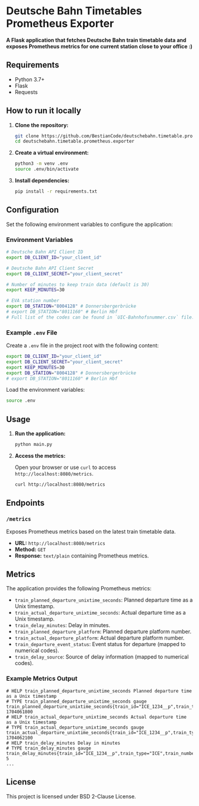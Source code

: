 # Deutsche Bahn Timetables Prometheus Exporter

**A Flask application that fetches Deutsche Bahn train timetable data and exposes Prometheus metrics for one current station close to your office :)**

## Requirements

- Python 3.7+
- Flask
- Requests

## How to run it locally

1. **Clone the repository:**

    ```bash
    git clone https://github.com/BestianCode/deutschebahn.timetable.prometheus.exporter
    cd deutschebahn.timetable.prometheus.exporter
    ```

2. **Create a virtual environment:**

    ```bash
    python3 -m venv .env
    source .env/bin/activate
    ```

3. **Install dependencies:**

    ```bash
    pip install -r requirements.txt
    ```

## Configuration

Set the following environment variables to configure the application:

### Environment Variables

```bash
# Deutsche Bahn API Client ID
export DB_CLIENT_ID="your_client_id"

# Deutsche Bahn API Client Secret
export DB_CLIENT_SECRET="your_client_secret"

# Number of minutes to keep train data (default is 30)
export KEEP_MINUTES=30

# EVA station number
export DB_STATION="8004128" # Donnersbergerbrücke
# export DB_STATION="8011160" # Berlin Hbf
# Full list of the codes can be found in `UIC-Bahnhofsnummer.csv` file.
```

### Example `.env` File

Create a `.env` file in the project root with the following content:

```bash
export DB_CLIENT_ID="your_client_id"
export DB_CLIENT_SECRET="your_client_secret"
export KEEP_MINUTES=30
export DB_STATION="8004128" # Donnersbergerbrücke
# export DB_STATION="8011160" # Berlin Hbf
```

Load the environment variables:

```bash
source .env
```

## Usage

1. **Run the application:**

    ```bash
    python main.py
    ```

2. **Access the metrics:**

    Open your browser or use `curl` to access `http://localhost:8080/metrics`.

    ```bash
    curl http://localhost:8080/metrics
    ```

## Endpoints

### `/metrics`

Exposes Prometheus metrics based on the latest train timetable data.

- **URL:** `http://localhost:8080/metrics`
- **Method:** `GET`
- **Response:** `text/plain` containing Prometheus metrics.

## Metrics

The application provides the following Prometheus metrics:

- `train_planned_departure_unixtime_seconds`: Planned departure time as a Unix timestamp.
- `train_actual_departure_unixtime_seconds`: Actual departure time as a Unix timestamp.
- `train_delay_minutes`: Delay in minutes.
- `train_planned_departure_platform`: Planned departure platform number.
- `train_actual_departure_platform`: Actual departure platform number.
- `train_departure_event_status`: Event status for departure (mapped to numerical codes).
- `train_delay_source`: Source of delay information (mapped to numerical codes).

### Example Metrics Output

```
# HELP train_planned_departure_unixtime_seconds Planned departure time as a Unix timestamp
# TYPE train_planned_departure_unixtime_seconds gauge
train_planned_departure_unixtime_seconds{train_id="ICE_1234__p",train_type="ICE",train_number="1234",line="3",destination="Frankfurt"} 1704061800
# HELP train_actual_departure_unixtime_seconds Actual departure time as a Unix timestamp
# TYPE train_actual_departure_unixtime_seconds gauge
train_actual_departure_unixtime_seconds{train_id="ICE_1234__p",train_type="ICE",train_number="1234",line="3",destination="Frankfurt"} 1704062100
# HELP train_delay_minutes Delay in minutes
# TYPE train_delay_minutes gauge
train_delay_minutes{train_id="ICE_1234__p",train_type="ICE",train_number="1234",line="3",destination="Frankfurt"} 5
...
```

## License

This project is licensed under BSD 2-Clause License.

